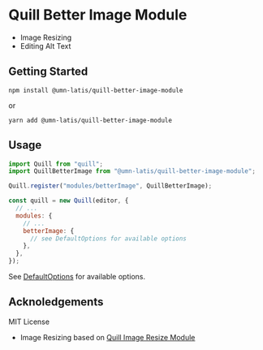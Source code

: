 # Quill Better Image Module

<!-- This adds some enhancements to the [Quill](https://quilljs.com/) editor images: -->

- Image Resizing
- Editing Alt Text

## Getting Started

```console
npm install @umn-latis/quill-better-image-module
```

or

```console
yarn add @umn-latis/quill-better-image-module
```

## Usage

```js
import Quill from "quill";
import QuillBetterImage from "@umn-latis/quill-better-image-module";

Quill.register("modules/betterImage", QuillBetterImage);

const quill = new Quill(editor, {
  // ...
  modules: {
    // ...
    betterImage: {
      // see DefaultOptions for available options
    },
  },
});
```

See [DefaultOptions](./src/DefaultOptions.ts) for available options.

## Acknoledgements

MIT License

- Image Resizing based on [Quill Image Resize Module](https://github.com/kensnyder/quill-image-resize-module)
